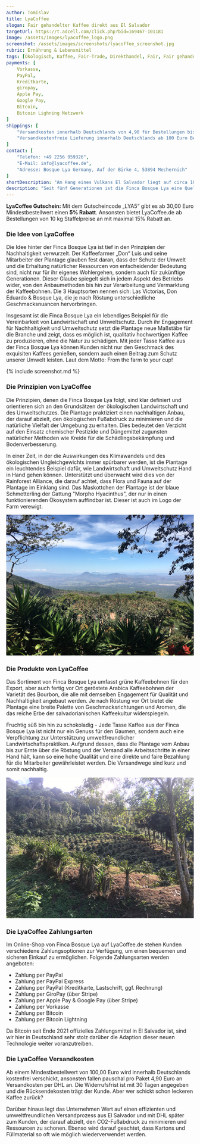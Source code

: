 ```yaml
---
author: Tomislav
title: LyaCoffee
slogan: Fair gehandelter Kaffee direkt aus El Salvador
targetUrl: https://t.adcell.com/click.php?bid=169467-101181
image: /assets/images/lyacoffee_logo.png
screenshot: /assets/images/screenshots/lyacoffee_screenshot.jpg
rubric: Ernährung & Lebensmittel
tags: [Ökologisch, Kaffee, Fair-Trade, Direkthandel, Fair, Fair gehandelt]
payments: [
    Vorkasse,
    PayPal,
    Kreditkarte,
    giropay,
    Apple Pay,
    Google Pay,
    Bitcoin,
    Bitcoin Lighning Netzwerk
]
shippings: [
    "Versandkosten innerhalb Deutschlands von 4,90 für Bestellungen bis 100 Euro",
    "Versandkostenfreie Lieferung innerhalb Deutschlands ab 100 Euro Bestellwert"
]
contact: [
    "Telefon: +49 2256 959326",
    "E-Mail: info@lyacoffee.de",
    "Adresse: Bosque Lya Germany, Auf der Birke 4, 53894 Mechernich"
]
shortDescription: "Am Hang eines Vulkans El Salvador liegt auf circa 1000-1900 Metern Höhe die Finca Bosque Lya, eine herausragende Kaffeeplantage, die sich der Förderung von Nachhaltigkeit und Umweltschutz sowie sozialer Fairness verschrieben hat."
description: "Seit fünf Generationen ist die Finca Bosque Lya eine Quelle exquisiter Kaffeebohnen, aber ihr Engagement geht weit über die Qualität ihrer Produkte hinaus."
---
```


<div class="alert alert-info">
  <strong>LyaCoffee Gutschein:</strong> Mit dem Gutscheincode „LYA5“ gibt es ab 30,00 Euro Mindestbestellwert einen <strong>5% Rabatt</strong>. Ansonsten bietet LyaCoffee.de ab Bestellungen von 10 kg Staffelpreise an mit maximal 15% Rabatt an.
</div>

### Die Idee von LyaCoffee

Die Idee hinter der Finca Bosque Lya ist tief in den Prinzipien der Nachhaltigkeit verwurzelt. Der Kaffeefarmer „Don“ Luis und seine Mitarbeiter der Plantage glauben fest daran, dass der Schutz der Umwelt und die Erhaltung natürlicher Ressourcen von entscheidender Bedeutung sind, nicht nur für ihr eigenes Wohlergehen, sondern auch für zukünftige Generationen. Dieser Glaube spiegelt sich in jedem Aspekt des Betriebs wider, von den Anbaumethoden bis hin zur Verarbeitung und Vermarktung der Kaffeebohnen. Die 3 Hauptsorten nennen sich: Las Victorias, Don Eduardo & Bosque Lya, die je nach Röstung unterschiedliche Geschmacksnuancen hervorbringen.

Insgesamt ist die Finca Bosque Lya ein lebendiges Beispiel für die Vereinbarkeit von Landwirtschaft und Umweltschutz. Durch ihr Engagement für Nachhaltigkeit und Umweltschutz setzt die Plantage neue Maßstäbe für die Branche und zeigt, dass es möglich ist, qualitativ hochwertigen Kaffee zu produzieren, ohne die Natur zu schädigen. Mit jeder Tasse Kaffee aus der Finca Bosque Lya können Kunden nicht nur den Geschmack des exquisiten Kaffees genießen, sondern auch einen Beitrag zum Schutz unserer Umwelt leisten. Laut dem Motto: From the farm to your cup!

{% include screenshot.md %}

### Die Prinzipien von LyaCoffee

Die Prinzipien, denen die Finca Bosque Lya folgt, sind klar definiert und orientieren sich an den Grundsätzen der ökologischen Landwirtschaft und des Umweltschutzes. Die Plantage praktiziert einen nachhaltigen Anbau, der darauf abzielt, den ökologischen Fußabdruck zu minimieren und die natürliche Vielfalt der Umgebung zu erhalten. Dies bedeutet den Verzicht auf den Einsatz chemischer Pestizide und Düngemittel zugunsten natürlicher Methoden wie Kreide für die Schädlingsbekämpfung und Bodenverbesserung.

In einer Zeit, in der die Auswirkungen des Klimawandels und des ökologischen Ungleichgewichts immer spürbarer werden, ist die Plantage ein leuchtendes Beispiel dafür, wie Landwirtschaft und Umweltschutz Hand in Hand gehen können. Unterstützt und überwacht wird dies von der Rainforest Alliance, die darauf achtet, dass Flora und Fauna auf der Plantage im Einklang sind. Das Maskottchen der Plantage ist der blaue Schmetterling der Gattung "Morpho Hyacinthus", der nur in einen funktionierenden Ökosystem auffindbar ist. Dieser ist auch im Logo der Farm verewigt.

<img src="/assets/images//highlights/lyacoffee_01_foto.jpg" alt="Bild einer nachhaltigen plantage von lyacoffee"/>

### Die Produkte von LyaCoffee

Das Sortiment von Finca Bosque Lya umfasst grüne Kaffeebohnen für den Export, aber auch fertig vor Ort geröstete Arabica Kaffeebohnen der Varietät des Bourbon, die alle mit demselben Engagement für Qualität und Nachhaltigkeit angebaut werden. Je nach Röstung vor Ort bietet die Plantage eine breite Palette von Geschmacksrichtungen und Aromen, die das reiche Erbe der salvadorianischen Kaffeekultur widerspiegeln.

Fruchtig süß bin hin zu schokoladig - Jede Tasse Kaffee aus der Finca Bosque Lya ist nicht nur ein Genuss für den Gaumen, sondern auch eine Verpflichtung zur Unterstützung umweltfreundlicher Landwirtschaftspraktiken. Aufgrund dessen, dass die Plantage vom Anbau bis zur Ernte über die Röstung und der Versand alle Arbeitsschritte in einer Hand hält, kann so eine hohe Qualität und eine direkte und faire Bezahlung für die Mitarbeiter gewährleistet werden. Die Versandwege sind kurz und somit nachhaltig.

<img src="/assets/images//highlights/lyacoffee_02_foto.jpg" alt="Bild einer nachhaltigen plantage von lyacoffee"/>

### Die LyaCoffee Zahlungsarten

Im Online-Shop von Finca Bosque Lya auf LyaCoffee.de stehen Kunden verschiedene Zahlungsoptionen zur Verfügung, um einen bequemen und sicheren Einkauf zu ermöglichen. Folgende Zahlungsarten werden angeboten:

+ Zahlung per PayPal
+ Zahlung per PayPal Express
+ Zahlung per PayPal (Kreditkarte, Lastschrift, ggf. Rechnung)
+ Zahlung per GiroPay (über Stripe)
+ Zahlung per Apple Pay & Google Pay (über Stripe)
+ Zahlung per Vorkasse
+ Zahlung per Bitcoin
+ Zahlung per Bitcoin Lightning

Da Bitcoin seit Ende 2021 offizielles Zahlungsmittel in El Salvador ist, sind wir hier in Deutschland sehr stolz darüber die Adaption dieser neuen Technologie weiter voranzutreiben.

### Die LyaCoffee Versandkosten

Ab einem Mindestbestellwert von 100,00 Euro wird innerhalb Deutschlands kostenfrei verschickt, ansonsten fallen pauschal pro Paket 4,90 Euro an Versandkosten per DHL an. Die Widerrufsfrist ist mit 30 Tagen angegeben und die Rücksendekosten trägt der Kunde. Aber wer schickt schon leckeren Kaffee zurück?

Darüber hinaus legt das Unternehmen Wert auf einen effizienten und umweltfreundlichen Versandprozess aus El Salvador und mit DHL später zum Kunden, der darauf abzielt, den CO2-Fußabdruck zu minimieren und Ressourcen zu schonen. Ebenso wird darauf geachtet, dass Kartons und Füllmaterial so oft wie möglich wiederverwendet werden.